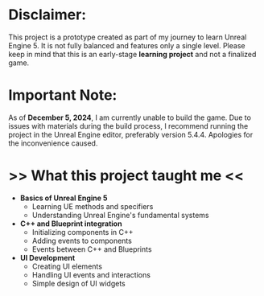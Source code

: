 # Disclaimer: 
This project is a prototype created as part of my journey to learn Unreal Engine 5. It is not fully balanced and features only a single level. Please keep in mind that this is an early-stage **learning project** and not a finalized game.

# Important Note:
As of **December 5, 2024**, I am currently unable to build the game. Due to issues with materials during the build process, I recommend running the project in the Unreal Engine editor, preferably version 5.4.4. Apologies for the inconvenience caused.

# >> What this project taught me <<

- **Basics of Unreal Engine 5**
    - Learning UE methods and specifiers
    - Understanding Unreal Engine's fundamental systems
- **C++ and Blueprint integration**
    - Initializing components in C++
    - Adding events to components
    - Events between C++ and Blueprints
- **UI Development**
    - Creating UI elements
    - Handling UI events and interactions
    - Simple design of UI widgets
